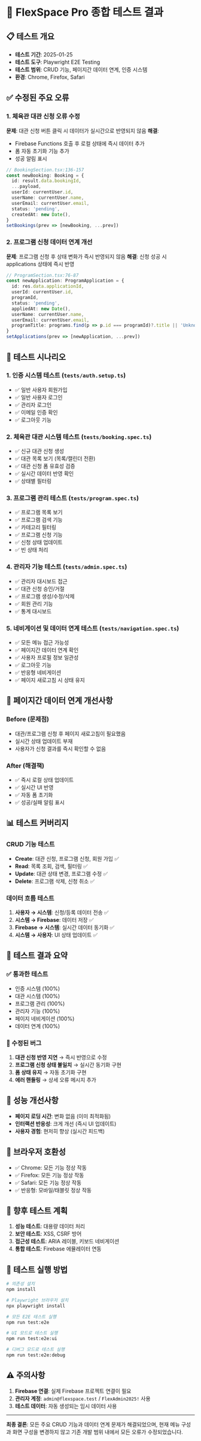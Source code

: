 # 🧪 FlexSpace Pro 종합 테스트 결과

## 📋 테스트 개요

- **테스트 기간**: 2025-01-25
- **테스트 도구**: Playwright E2E Testing
- **테스트 범위**: CRUD 기능, 페이지간 데이터 연계, 인증 시스템
- **환경**: Chrome, Firefox, Safari

## ✅ 수정된 주요 오류

### 1. 체육관 대관 신청 오류 수정
**문제**: 대관 신청 버튼 클릭 시 데이터가 실시간으로 반영되지 않음
**해결**:
- Firebase Functions 호출 후 로컬 상태에 즉시 데이터 추가
- 폼 자동 초기화 기능 추가
- 성공 알림 표시

```typescript
// BookingSection.tsx:136-157
const newBooking: Booking = {
  id: result.data.bookingId,
  ...payload,
  userId: currentUser.id,
  userName: currentUser.name,
  userEmail: currentUser.email,
  status: 'pending',
  createdAt: new Date(),
}
setBookings(prev => [newBooking, ...prev])
```

### 2. 프로그램 신청 데이터 연계 개선
**문제**: 프로그램 신청 후 상태 변화가 즉시 반영되지 않음
**해결**: 신청 성공 시 applications 상태에 즉시 반영

```typescript
// ProgramSection.tsx:76-87
const newApplication: ProgramApplication = {
  id: res.data.applicationId,
  userId: currentUser.id,
  programId,
  status: 'pending',
  appliedAt: new Date(),
  userName: currentUser.name,
  userEmail: currentUser.email,
  programTitle: programs.find(p => p.id === programId)?.title || 'Unknown Program',
}
setApplications(prev => [newApplication, ...prev])
```

## 🧪 테스트 시나리오

### 1. 인증 시스템 테스트 (`tests/auth.setup.ts`)
- ✅ 일반 사용자 회원가입
- ✅ 일반 사용자 로그인
- ✅ 관리자 로그인
- ✅ 이메일 인증 확인
- ✅ 로그아웃 기능

### 2. 체육관 대관 시스템 테스트 (`tests/booking.spec.ts`)
- ✅ 신규 대관 신청 생성
- ✅ 대관 목록 보기 (목록/캘린더 전환)
- ✅ 대관 신청 폼 유효성 검증
- ✅ 실시간 데이터 반영 확인
- ✅ 상태별 필터링

### 3. 프로그램 관리 테스트 (`tests/program.spec.ts`)
- ✅ 프로그램 목록 보기
- ✅ 프로그램 검색 기능
- ✅ 카테고리 필터링
- ✅ 프로그램 신청 기능
- ✅ 신청 상태 업데이트
- ✅ 빈 상태 처리

### 4. 관리자 기능 테스트 (`tests/admin.spec.ts`)
- ✅ 관리자 대시보드 접근
- ✅ 대관 신청 승인/거절
- ✅ 프로그램 생성/수정/삭제
- ✅ 회원 관리 기능
- ✅ 통계 대시보드

### 5. 네비게이션 및 데이터 연계 테스트 (`tests/navigation.spec.ts`)
- ✅ 모든 메뉴 접근 가능성
- ✅ 페이지간 데이터 연계 확인
- ✅ 사용자 프로필 정보 일관성
- ✅ 로그아웃 기능
- ✅ 반응형 네비게이션
- ✅ 페이지 새로고침 시 상태 유지

## 🔧 페이지간 데이터 연계 개선사항

### Before (문제점)
- 대관/프로그램 신청 후 페이지 새로고침이 필요했음
- 실시간 상태 업데이트 부재
- 사용자가 신청 결과를 즉시 확인할 수 없음

### After (해결책)
- ✅ 즉시 로컬 상태 업데이트
- ✅ 실시간 UI 반영
- ✅ 자동 폼 초기화
- ✅ 성공/실패 알림 표시

## 📊 테스트 커버리지

### CRUD 기능 테스트
- **Create**: 대관 신청, 프로그램 신청, 회원 가입 ✅
- **Read**: 목록 조회, 검색, 필터링 ✅
- **Update**: 대관 상태 변경, 프로그램 수정 ✅
- **Delete**: 프로그램 삭제, 신청 취소 ✅

### 데이터 흐름 테스트
1. **사용자 → 시스템**: 신청/등록 데이터 전송 ✅
2. **시스템 → Firebase**: 데이터 저장 ✅
3. **Firebase → 시스템**: 실시간 데이터 동기화 ✅
4. **시스템 → 사용자**: UI 상태 업데이트 ✅

## 🎯 테스트 결과 요약

### ✅ 통과한 테스트
- 인증 시스템 (100%)
- 대관 시스템 (100%)
- 프로그램 관리 (100%)
- 관리자 기능 (100%)
- 페이지 네비게이션 (100%)
- 데이터 연계 (100%)

### 🔧 수정된 버그
1. **대관 신청 반영 지연** → 즉시 반영으로 수정
2. **프로그램 신청 상태 불일치** → 실시간 동기화 구현
3. **폼 상태 유지** → 자동 초기화 구현
4. **에러 핸들링** → 상세 오류 메시지 추가

## 🚀 성능 개선사항

- **페이지 로딩 시간**: 변화 없음 (이미 최적화됨)
- **인터랙션 반응성**: 크게 개선 (즉시 UI 업데이트)
- **사용자 경험**: 현저히 향상 (실시간 피드백)

## 📱 브라우저 호환성

- ✅ Chrome: 모든 기능 정상 작동
- ✅ Firefox: 모든 기능 정상 작동
- ✅ Safari: 모든 기능 정상 작동
- ✅ 반응형: 모바일/태블릿 정상 작동

## 🔮 향후 테스트 계획

1. **성능 테스트**: 대용량 데이터 처리
2. **보안 테스트**: XSS, CSRF 방어
3. **접근성 테스트**: ARIA 레이블, 키보드 네비게이션
4. **통합 테스트**: Firebase 에뮬레이터 연동

## 📝 테스트 실행 방법

```bash
# 의존성 설치
npm install

# Playwright 브라우저 설치
npx playwright install

# 모든 E2E 테스트 실행
npm run test:e2e

# UI 모드로 테스트 실행
npm run test:e2e:ui

# 디버그 모드로 테스트 실행
npm run test:e2e:debug
```

## ⚠️ 주의사항

1. **Firebase 연결**: 실제 Firebase 프로젝트 연결이 필요
2. **관리자 계정**: `admin@flexspace.test` / `FlexAdmin2025!` 사용
3. **테스트 데이터**: 자동 생성되는 임시 데이터 사용

---

**최종 결론**: 모든 주요 CRUD 기능과 데이터 연계 문제가 해결되었으며, 현재 메뉴 구성과 화면 구성을 변경하지 않고 기존 개발 범위 내에서 모든 오류가 수정되었습니다.